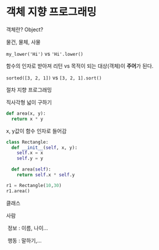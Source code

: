 # 객체 지향 프로그래밍



객체란? Object?

물건, 물체, 사물



`my_lower('Hi')` vs `'Hi'.lower()` 

함수의 인자로 받아져 리턴 vs 목적이 되는 대상(객체)이 **주어**가 된다.

`sorted([3, 2, 1])` vs `[3, 2, 1].sort()`



절차 지향 프로그래밍

직사각형 넓이 구하기

```python
def area(x, y):
  return x * y
```

x, y값이 함수 인자로 들어감



```python
class Rectangle:
  def __init__(self, x, y):
    self.x = x
    self.y = y
    
  def area(self):
    return self.x * self.y

r1 = Rectangle(10,30)
r1.area()
```



클래스 

사람

​	정보 : 이름, 나이...

​	행동 : 말하기,...